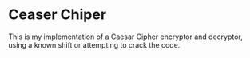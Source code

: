 # Ceaser Chiper
This is my implementation of a Caesar Cipher encryptor and decryptor, using a known shift or attempting to crack the code.


